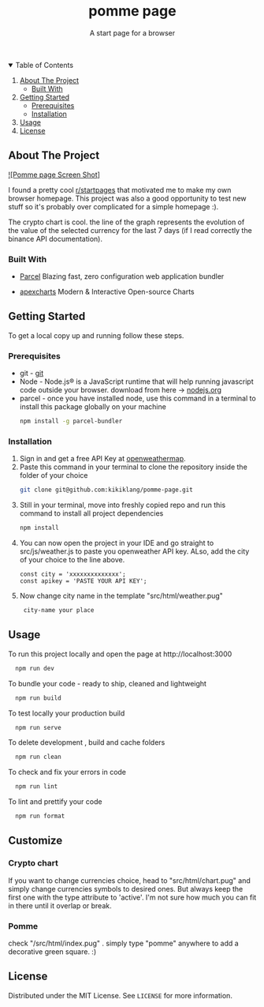 <!-- PROJECT LOGO -->
<br />
<p align="center">
  <h1 align="center">pomme page</h1>
  <p align="center">
    A start page for a browser
    <br />
    <br />
    <br />
  </p>
</p>



<details open="open">
  <summary>Table of Contents</summary>
  <ol>
    <li>
      <a href="#about-the-project">About The Project</a>
      <ul>
        <li><a href="#built-with">Built With</a></li>
      </ul>
    </li>
    <li>
      <a href="#getting-started">Getting Started</a>
      <ul>
        <li><a href="#prerequisites">Prerequisites</a></li>
        <li><a href="#installation">Installation</a></li>
      </ul>
    </li>
    <li><a href="#usage">Usage</a></li>
    <li><a href="#license">License</a></li>
  </ol>
</details>



## About The Project

[![Pomme page Screen Shot]](./src/assets/images/screenshot.png)

I found a pretty cool [r/startpages](https://www.reddit.com/r/startpages/) that motivated me to make my own browser homepage. This project was also a good opportunity to test new stuff so it's probably over complicated for a simple homepage :).

The crypto chart is cool. the line of the graph represents the evolution of the value of the selected currency for the last 7 days (if I read correctly the binance API documentation).

### Built With

* [Parcel](https://parceljs.org/) Blazing fast, zero configuration web application bundler

* [apexcharts](https://apexcharts.com/) Modern & Interactive Open-source Charts

## Getting Started

To get a local copy up and running follow these steps.

### Prerequisites

* git - [git](https://git-scm.com/downloads)
* Node - Node.js® is a JavaScript runtime that will help running javascript code outside your browser. download from here -> [nodejs.org](https://nodejs.org/en/)
* parcel - once you have installed node, use this command in a terminal to install this package globally on your machine
  ```sh
  npm install -g parcel-bundler
  ```

### Installation

1. Sign in and get a free API Key at [openweathermap](https://openweathermap.org/api).
2. Paste this command in your terminal to clone the repository inside the folder of your choice 
   ```sh
   git clone git@github.com:kikiklang/pomme-page.git
   ```
3. Still in your terminal, move into freshly copied repo and run this command to install all project dependencies
   ```sh
   npm install
   ```
4. You can now open the project in your IDE and go straight to src/js/weather.js to paste you openweather API key. ALso, add the city of your choice to the line above.
   ```JS
   const city = 'xxxxxxxxxxxxxx';
   const apikey = 'PASTE YOUR API KEY';
   ```
5. Now change city name in the template "src/html/weather.pug"
   ```html
    city-name your place
   ```


## Usage

To run this project locally and open the page at http://localhost:3000
```sh
  npm run dev
```

To bundle your code - ready to ship, cleaned and lightweight
```sh
  npm run build
```

To test locally your production build
```sh
  npm run serve
```

To delete development , build and cache folders
```sh
  npm run clean
```

To check and fix your errors in code
```sh
  npm run lint
```

To lint and prettify your code
```sh
  npm run format
```

## Customize

### Crypto chart
If you want to change currencies choice, head to "src/html/chart.pug" and simply change currencies symbols to desired ones. But always keep the first one with the type attribute to 'active'. I'm not sure how much you can fit in there until it overlap or break.

### Pomme
check "/src/html/index.pug" . simply type "pomme"  anywhere to add a decorative green square. :)

<!-- LICENSE -->
## License

Distributed under the MIT License. See `LICENSE` for more information.
